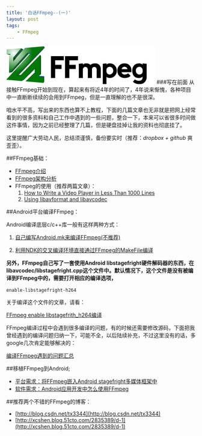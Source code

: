 ```yaml
---
title: '白话FFmpeg--(一)'
layout: post
tags:
    - FFmpeg
---
```


![ffmpeg-logo](/media/files/2013/08/29/ffmpeg-logo.png)
###写在前面
从接触FFmpeg开始到现在，算起来有将近4年的时间了，4年说来惭愧，各种项目中一直断断续续的会用到FFmpeg，但是一直理解的也不是很深。

咱水平不高，写出来的东西也算不上教程，下面的几篇文章也无非就是把网上经常看到的很多资料和自己工作中遇到的一些问题，整合一下，本来可以省很多时间做这件事情，因为之前已经整理了几篇，但是硬盘挂掉让我的资料也彻底挂了。

这里提醒广大劳动人民，总结须谨慎，备份要实时（推荐：*dropbox + github* 爽歪歪）。

##FFmpeg基础：

* [FFmpeg介绍](http://amapig.github.io/2013/08/25/FFmpeg-basic-knowledge.html)
* [FFmpeg架构分析](http://amapig.github.io/2013/08/29/FFmpeg-architecture-analysis.html)
* FFmpeg的使用（推荐两篇文章）：
    1. [How to Write a Video Player in Less Than 1000 Lines](http://dranger.com/ffmpeg/)
    2. [Using libavformat and libavcodec](http://www.inb.uni-luebeck.de/~boehme/using_libavcodec.html)

##Android平台编译FFmpeg：

Android编译底层c/c++库一般有这样两种方式：

1. [自己编写Android.mk来编译FFmpeg(不推荐)](http://amapig.github.io/2013/08/29/write-an-android-mk-file-to-build-ffmpeg.html)

2. [利用NDK的交叉编译环境直接通过FFmpeg的MakeFile编译](http://amapig.github.io/2013/08/30/how-to-build-ffmpeg-for-android-with-ndk.html)

**另外，FFmpeg自己写了一套使用Android libstagefright硬件解码器的东西，在libavcodec/libstagefright.cpp这个文件中。默认情况下，这个文件是没有被编译到FFmpeg中的，需要打开相应的编译选项，**

    enable-libstagefright-h264

关于编译这个文件的文章，请看：

[FFmpeg enable libstagefrith_h264编译](/_posts/)

FFmpeg编译过程中会遇到很多编译的问题，有的时候还需要修改源码，下面把我曾经遇到的编译问题归纳一下，可能不全，以后陆续补充，不过这里没有的话，多google几次肯定能够解决的：

 [编译FFmpeg遇到的问题汇总](/_posts/)

##移植FFmpeg到Android;

* [平台需求：将FFmpeg嵌入Android stagefright多媒体框架中](/_posts/)
* [软件需求：Android应用开发中怎么使用FFmpeg](/_posts/)

##推荐两个不错的FFmpeg的博客：

* [http://blog.csdn.net/tx3344](http://blog.csdn.net/tx3344)
* [http://xcshen.blog.51cto.com/2835389/d-1](http://xcshen.blog.51cto.com/2835389/d-1)







